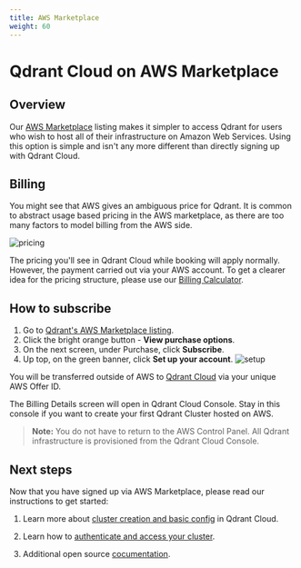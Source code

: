 ```yaml
---
title: AWS Marketplace
weight: 60
---
```


# Qdrant Cloud on AWS Marketplace

## Overview

Our [AWS Marketplace](https://aws.amazon.com/marketplace/pp/prodview-rtphb42tydtzg) listing makes it simpler to access Qdrant for users who wish to host all of their infrastructure on Amazon Web Services.
Using this option is simple and isn't any more different than directly signing up with Qdrant Cloud. 

## Billing

You might see that AWS gives an ambiguous price for Qdrant. It is common to abstract usage based pricing in the AWS marketplace, as there are too many factors to model billing from the AWS side. 

![pricing](/docs/cloud/pricing.png)

The pricing you'll see in Qdrant Cloud while booking will apply normally.
However, the payment carried out via your AWS account. To get a clearer idea for the pricing structure, please use our [Billing Calculator](https://cloud.qdrant.io/calculator).

## How to subscribe

1. Go to [Qdrant's AWS Marketplace listing](https://aws.amazon.com/marketplace/pp/prodview-rtphb42tydtzg).
2. Click the bright orange button - **View purchase options**. 
3. On the next screen, under Purchase, click **Subscribe**.
4. Up top, on the green banner, click **Set up your account**.
![setup](/docs/cloud/setup.png)

You will be transferred outside of AWS to [Qdrant Cloud](https://qdrant.to/cloud) via your unique AWS Offer ID. 

The Billing Details screen will open in Qdrant Cloud Console. Stay in this console if you want to create your first Qdrant Cluster hosted on AWS.

> **Note:** You do not have to return to the AWS Control Panel. All Qdrant infrastructure is provisioned from the Qdrant Cloud Console. 

## Next steps

Now that you have signed up via AWS Marketplace, please read our instructions to get started:

1. Learn more about [cluster creation and basic config](../../cloud/create-cluster/) in Qdrant Cloud.

2. Learn how to [authenticate and access your cluster](../../cloud/authentication/).

3. Additional open source [cocumentation](../../troubleshooting/).
